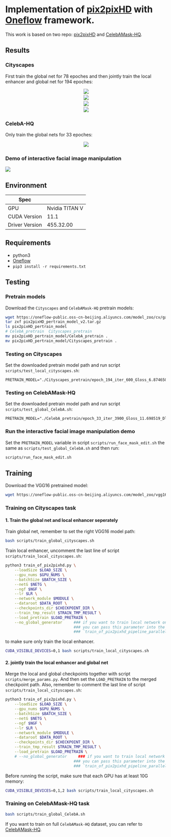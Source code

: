 # Implementation of [pix2pixHD](https://arxiv.org/pdf/1711.11585.pdf) with [Oneflow](https://github.com/Oneflow-inc/oneflow) framework.

This work is based on two repo: [pix2pixHD](https://github.com/NVIDIA/pix2pixHD) and [CelebAMask-HQ](https://github.com/switchablenorms/CelebAMask-HQ).


## Results

### Cityscapes
First train the global net for 78 epoches and then jointly train the local enhancer and global net for 194 epoches:

<div align='center'>
  <img src='results/cityscapes_1.png'>
</div>

<div align='center'>
  <img src='results/cityscapes_2.png'>
</div>

<div align='center'>
  <img src='results/cityscapes_3.png'>
</div>

<div align='center'>
  <img src='results/cityscapes_4.png'>
</div>


### CelebA-HQ

Only train the global nets for 33 epoches:
<div align='center'>
  <img src='results/CelebAMask-HQ.png '>
</div>



### Demo of interactive facial image manipulation

<img src="results/demo.gif"/>


## Environment
| Spec                        |                                                             |
|-----------------------------|-------------------------------------------------------------|
| GPU                         | Nvidia TITAN V                                              |
| CUDA Version                | 11.1                                                        |
| Driver Version              | 455.32.00                                                   |


## Requirements

- python3
- [Oneflow](https://github.com/Oneflow-Inc/oneflow#install-with-pip-package)
- `pip3 install -r requirements.txt`

## Testing
### Pretrain models

Download the `Cityscapes` and `CelebAMask-HQ` pretrain models:

```bash
wget https://oneflow-public.oss-cn-beijing.aliyuncs.com/model_zoo/cv/gan/pix2pixHD_pertrain_model_v2.tar.gz
tar zxf pix2pixHD_pertrain_model_v2.tar.gz
ls pix2pixHD_pertrain_model
# CelebA_pretrain  Cityscapes_pretrain
mv pix2pixHD_pertrain_model/CelebA_pretrain .
mv pix2pixHD_pertrain_model/Cityscapes_pretrain .
```

### Testing on Cityscapes

Set the downloaded pretrain model path and run script `scripts/test_local_cityscapes.sh`:

```
PRETRAIN_MODEL="./Cityscapes_pretrain/epoch_194_iter_600_Gloss_6.874650_Dloss_0.702645"
```

### Testing on CelebAMask-HQ

Set the downloaded pretrain model path and run script `scripts/test_global_CelebA.sh`:

```
PRETRAIN_MODEL="./CelebA_pretrain/epoch_33_iter_3900_Gloss_11.698519_Dloss_0.452646"
```

### Run the interactive facial image manipulation demo

Set the `PRETRAIN_MODEL` variable in script `scripts/run_face_mask_edit.sh` the same as `scripts/test_global_CelebA.sh` and then run:

```bash
scripts/run_face_mask_edit.sh
```

## Training

Download the VGG16 pretrained model:
```bash
wget https://oneflow-public.oss-cn-beijing.aliyuncs.com/model_zoo/vgg16_of_best_model_val_top1_721.zip
```
### Training on Cityscapes task

#### 1. Train the global net and local enhancer seperately

Train global net, remember to set the right VGG16 model path:
```bash
bash scripts/train_global_cityscapes.sh
```

Train local enhancer, uncomment the last line of script `scripts/train_local_cityscapes.sh`:

```bash
python3 train_of_pix2pixhd.py \
    --loadSize $LOAD_SIZE \
    --gpu_nums $GPU_NUMS \
    --batchSize $BATCH_SIZE \
    --netG $NETG \
    --ngf $NGF \
    --lr $LR \
    --network_module $MODULE \
    --dataroot $DATA_ROOT \
    --checkpoints_dir $CHECKPOINT_DIR \
    --train_tmp_result $TRAIN_TMP_RESULT \
    --load_pretrain $LOAD_PRETRAIN \
    --no_global_generator     ### if you want to train local network only, 
                              ### you can pass this parameter into the
                              ### `train_of_pix2pixhd_pipeline_parallel.py` script
```

to make sure only train the local enhancer.

```bash
CUDA_VISIBLE_DEVICES=0,1 bash scripts/train_local_cityscapes.sh
```

#### 2. jointly train the local enhancer and global net

Merge the local and global checkpoints together with script `scripts/merge_params.py`. And then set the `LOAD_PRETRAIN` to the merged checkpoint path. Also, remember to comment the last line of script `scripts/train_local_cityscapes.sh`:

```bash
python3 train_of_pix2pixhd.py \
    --loadSize $LOAD_SIZE \
    --gpu_nums $GPU_NUMS \
    --batchSize $BATCH_SIZE \
    --netG $NETG \
    --ngf $NGF \
    --lr $LR \
    --network_module $MODULE \
    --dataroot $DATA_ROOT \
    --checkpoints_dir $CHECKPOINT_DIR \
    --train_tmp_result $TRAIN_TMP_RESULT \
    --load_pretrain $LOAD_PRETRAIN \
    # --no_global_generator     ### if you want to train local network only, 
                              ### you can pass this parameter into the
                              ### `train_of_pix2pixhd_pipeline_parallel.py` script
```

Before running the script, make sure that each GPU has at least 10G memory:

```bash
CUDA_VISIBLE_DEVICES=0,1,2 bash scripts/train_local_cityscapes.sh
```

### Training on CelebAMask-HQ task

```bash
bash scripts/train_global_CelebA.sh
```

If you want to train on full `CelebAMask-HQ` dataset, you can refer to [CelebAMask-HQ](https://github.com/switchablenorms/CelebAMask-HQ).




